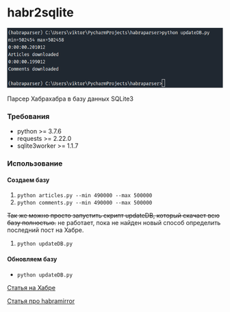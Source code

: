 # habr2sqlite
![](img/hello.gif)

 Парсер Хабрахабра в базу данных SQLite3
### Требования
* python >= 3.7.6
* requests >= 2.22.0
* sqlite3worker >= 1.1.7

### Использование
#### Создаем базу
 1. ```python articles.py --min 490000 --max 500000```
 2. ```python comments.py --min 490000 --max 500000```
 
~~Так же можно просто запустить скрипт updateDB, который скачает всю базу полностью.~~
не работает, пока не найден новый способ определить последний пост на Хабре.
 1. ```python updateDB.py```
 

#### Обновляем базу
 * ```python updateDB.py```


[Статья на Хабре](https://m.habr.com/ru/post/490820/)

[Статья про habramirror](https://habr.com/ru/post/496892/)